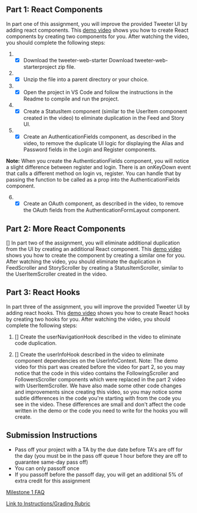 ## Part 1: React Components
In part one of this assignment, you will improve the provided Tweeter UI by adding react components. This [demo video](https://www.youtube.com/watch?v=-6Eb7kX6R6w) shows you how to create React components by creating two components for you. After watching the video, you should complete the following steps:

1. - [x] Download the tweeter-web-starter Download tweeter-web-starterproject zip file.

2. - [x] Unzip the file into a parent directory or your choice.

3. - [x] Open the project in VS Code and follow the instructions in the Readme to compile and run the project.

4. - [x] Create a StatusItem component (similar to the UserItem component created in the video) to eliminate duplication in the Feed and Story UI.

5.  - [x] Create an AuthenticationFields component, as described in the video, to remove the duplicate UI logic for displaying the Alias and Password fields in the Login and Register components.

**Note:** When you create the AuthenticationFields component, you will notice a slight difference between register and login. There is an onKeyDown event that calls a different method on login vs, register. You can handle that by passing the function to be called as a prop into the AuthenticationFields component.

6. - [x] Create an OAuth component, as described in the video, to remove the OAuth fields from the AuthenticationFormLayout component.

## Part 2: More React Components
[] In part two of the assignment, you will eliminate additional duplication from the UI by creating an additional React component. This [demo video](https://www.youtube.com/watch?v=a3aNCs-Az5Y&feature=youtu.be) shows you how to create the component by creating a similar one for you. After watching the video, you should eliminate the duplication in FeedScroller and StoryScroller by creating a StatusItemScroller, similar to the UserItemScroller created in the video.

## Part 3: React Hooks
In part three of the assignment, you will improve the provided Tweeter UI by adding react hooks. This [demo video](https://www.youtube.com/watch?v=ccqJH47MMOo&feature=youtu.be) shows you how to create React hooks by creating two hooks for you. After watching the video, you should complete the following steps:

1. [] Create the userNavigationHook described in the video to eliminate code duplication.

2. [] Create the userInfoHook described in the video to eliminate component dependencies on the UserInfoContext.
Note: The demo video for this part was created before the video for part 2, so you may notice that the code in this video contains the FollowingScroller and FollowersScroller components which were replaced in the part 2 video with UserItemScroller. We have also made some other code changes and improvements since creating this video, so you may notice some subtle differences in the code you're starting with from the code you see in the video. These differences are small and don't affect the code written in the demo or the code you need to write for the hooks you will create.

## Submission Instructions
- Pass off your project with a TA by the due date before TA's are off for the day (you must be in the pass off queue 1 hour before they are off to guarantee same-day pass off)
- You can only passoff once
- If you passoff before the passoff day, you will get an additional 5% of extra credit for this assignment

[Milestone 1 FAQ](https://byu.instructure.com/courses/27157/assignments/965315)

[Link to Instructions/Grading Rubric](https://byu.instructure.com/courses/27157/assignments/965315)
 